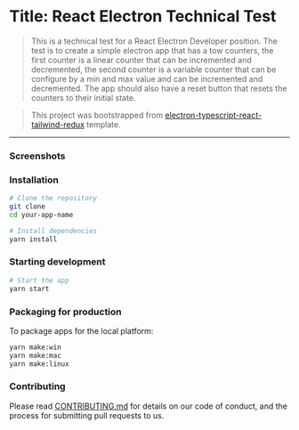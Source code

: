 # Title: React Electron Technical Test

> This is a technical test for a React Electron Developer position. The test is to create a simple electron app that has a tow counters, the first counter is a linear counter that can be incremented and decremented, the second counter is a variable counter that can be configure by a min and max value and can be incremented and decremented. The app should also have a reset button that resets the counters to their initial state.

> This project was bootstrapped from [electron-typescript-react-tailwind-redux](https://github.com/saucesteals/electron-typescript-react-tailwind-redux.git) template.

---

### **Screenshots**

### **Installation**

```bash
# Clone the repository
git clone
cd your-app-name

# Install dependencies
yarn install
```

### **Starting development**

```bash
# Start the app
yarn start
```

### **Packaging for production**

To package apps for the local platform:

```bash
yarn make:win
yarn make:mac
yarn make:linux
```

### **Contributing**

Please read [CONTRIBUTING.md](CONTRIBUTING.md) for details on our code of conduct, and the process for submitting pull requests to us.




